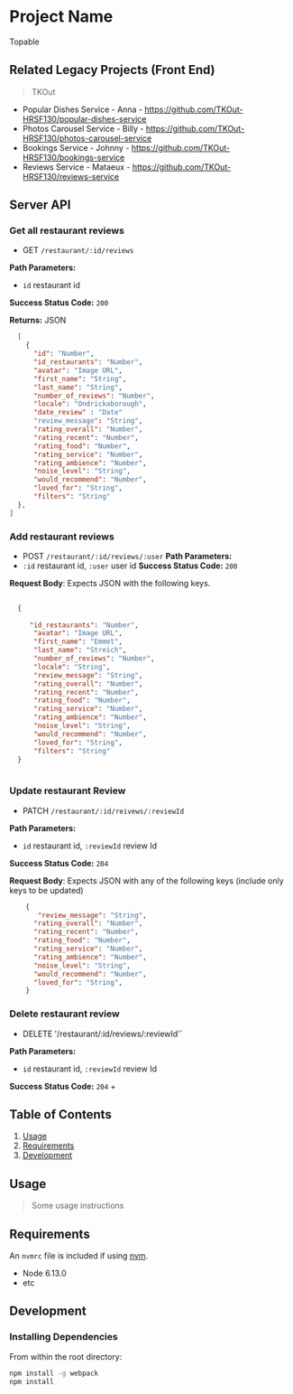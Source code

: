 # Project Name
Topable 


## Related Legacy Projects (Front End)
> TKOut

  - Popular Dishes Service - Anna - https://github.com/TKOut-HRSF130/popular-dishes-service
  - Photos Carousel Service - Billy - https://github.com/TKOut-HRSF130/photos-carousel-service
  - Bookings Service - Johnny - https://github.com/TKOut-HRSF130/bookings-service
  - Reviews Service - Mataeux - https://github.com/TKOut-HRSF130/reviews-service



## Server API

### Get  all restaurant reviews
  * GET `/restaurant/:id/reviews`

**Path Parameters:**
  * `id` restaurant id

**Success Status Code:** `200`

**Returns:** JSON

```json
  [
    {
      "id": "Number",
      "id_restaurants": "Number",
      "avatar": "Image URL",
      "first_name": "String",
      "last_name": "String",
      "number_of_reviews": "Number",
      "locale": "Ondrickaborough",
      "date_review" : "Date"
      "review_message": "String",
      "rating_overall": "Number",
      "rating_recent": "Number",
      "rating_food": "Number",
      "rating_service": "Number",
      "rating_ambience": "Number",
      "noise_level": "String",
      "would_recommend": "Number",
      "loved_for": "String",
      "filters": "String"
  },
]
```

### Add restaurant reviews
  * POST `/restaurant/:id/reviews/:user`
**Path Parameters:**
  * `:id` restaurant id, `:user` user id
**Success Status Code:** `200`

**Request Body**: Expects JSON with the following keys.

```json
    
  {
    
     "id_restaurants": "Number",
      "avatar": "Image URL",
      "first_name": "Emmet",
      "last_name": "Streich",
      "number_of_reviews": "Number",
      "locale": "String",
      "review_message": "String",
      "rating_overall": "Number",
      "rating_recent": "Number",
      "rating_food": "Number",
      "rating_service": "Number",
      "rating_ambience": "Number",
      "noise_level": "String",
      "would_recommend": "Number",
      "loved_for": "String",
      "filters": "String"
  }
    
```


### Update restaurant Review
  * PATCH `/restaurant/:id/reivews/:reviewId`

**Path Parameters:**
  * `id` restaurant id, `:reviewId` review Id

**Success Status Code:** `204`

**Request Body**: Expects JSON with any of the following keys (include only keys to be updated)

```json
    {
       "review_message": "String",
      "rating_overall": "Number",
      "rating_recent": "Number",
      "rating_food": "Number",
      "rating_service": "Number",
      "rating_ambience": "Number",
      "noise_level": "String",
      "would_recommend": "Number",
      "loved_for": "String",
    }
```

### Delete restaurant review
  * DELETE '/restaurant/:id/reviews/:reviewId'`

**Path Parameters:**
 * `id` restaurant id, `:reviewId` review Id

**Success Status Code:** `204`
+



## Table of Contents

1. [Usage](#Usage)
1. [Requirements](#requirements)
1. [Development](#development)

## Usage

> Some usage instructions

## Requirements

An `nvmrc` file is included if using [nvm](https://github.com/creationix/nvm).

- Node 6.13.0
- etc

## Development

### Installing Dependencies

From within the root directory:

```sh
npm install -g webpack
npm install
```
